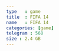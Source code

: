 ```yaml
---
type   : game
title  : FIFA 14
name   : FIFA 14
categories: [game]
telegram : 568
size : 2.4 GB
---
```



